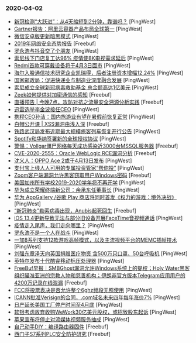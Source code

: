 ### 2020-04-02

* [新冠检测“大跃进”：从4天缩短到2分钟，靠谱吗？](https://www.pingwest.com/a/207942) [PingWest]
* [Gartner报告：阿里云容器产品布局全球第一](https://www.pingwest.com/w/207941) [PingWest]
* [微信安卓版更新暗黑模式](https://www.pingwest.com/w/207940) [PingWest]
* [2019年网络安全态势报告](https://www.freebuf.com/articles/paper/232371.html) [Freebuf]
* [罗永浩与抖音交了个朋友](https://www.pingwest.com/a/207939) [PingWest]
* [索尼线下门店复工达96% 疫情使8K电视需求延后](https://www.pingwest.com/w/207938) [PingWest]
* [Redmi首款可穿戴设备将于4月3日面市](https://www.pingwest.com/w/207936) [PingWest]
* [海尔入股通信技术研究企业凯瑞得，后者注册资本增幅12.24%](https://www.pingwest.com/w/207935) [PingWest]
* [国家邮政局：促进快递业与制造业深度融合发展](https://www.pingwest.com/w/207934) [PingWest]
* [索尼成立全球新冠病毒救助基金 总金额高达1亿美元](https://www.pingwest.com/w/207932) [PingWest]
* [Zeek如何提供对加密通信的感知](https://www.freebuf.com/articles/network/229767.html) [Freebuf]
* [直播预告 | 今晚7点，攻防对抗之流量安全溯源分析实践](https://www.freebuf.com/open/232315.html) [Freebuf]
* [迅雷选举李金波接任CEO](https://www.pingwest.com/w/207931) [PingWest]
* [携程CEO孙洁：国内旅游业有望在暑假前恢复正常](https://www.pingwest.com/w/207930) [PingWest]
* [白帽公开课 | XSS漏洞由浅入深](https://www.freebuf.com/open/232283.html) [Freebuf]
* [铁路武汉局发布近期最大规模旅客列车恢复开行公告](https://www.pingwest.com/w/207927) [PingWest]
* [Spotify和华纳签署新的全球授权协议](https://www.pingwest.com/w/207923) [PingWest]
* [警惕：Vollgar僵尸网络每天成功感染近3000台MSSQL服务器](https://www.freebuf.com/news/232295.html) [Freebuf]
* [CVE-2020-2555：Oracle WebLogic RCE漏洞分析](https://www.freebuf.com/vuls/229972.html) [Freebuf]
* [沈义人：OPPO Ace 2或于4月13日发布](https://www.pingwest.com/w/207921) [PingWest]
* [支付宝上线人人可用的专属投资管家“帮你投”](https://www.pingwest.com/w/207920) [PingWest]
* [Zoom客户端漏洞允许黑客窃取用户Windows密码](https://www.freebuf.com/news/232288.html) [Freebuf]
* [美国加州所有学校2019-2020学年将不再开学](https://www.pingwest.com/w/207919) [PingWest]
* [华为成立荣耀终端新公司：余承东任董事长](https://www.pingwest.com/w/207916) [PingWest]
* [华为 AppGallery /谷歌 Play 商店将同时首发《权力的游戏：境外决战》](https://www.pingwest.com/w/207915) [PingWest]
* [“新冠肺炎”勒索病毒出现，Anubis起死回生](https://www.freebuf.com/articles/terminal/230737.html) [Freebuf]
* [iOS 13.4更新导致无法与部分旧设备开展FaceTime音视频通话](https://www.pingwest.com/w/207914) [PingWest]
* [疫情走入尾声，我们走向哪里？](https://www.pingwest.com/a/207113) [PingWest]
* [罗永浩不是一个人在战斗](https://www.pingwest.com/a/207865) [PingWest]
* [一加8系列支持12款游戏高帧模式，以及主流视频平台的MEMC插帧技术](https://www.pingwest.com/w/207913) [PingWest]
* [刘强东章泽天向英国捐赠医疗物资 含500万只口罩、50台呼吸机](https://www.pingwest.com/w/207912) [PingWest]
* [英特尔发布十代酷睿移动标压处理器](https://www.pingwest.com/w/207910) [PingWest]
* [FreeBuf早报｜SMBGhost漏洞允许Windows系统上的提权；Holy Water黑客组织瞄准亚洲的宗教人物和慈善机构；伊朗非官方版本Telegram应用用户的4200万记录在线泄漏](https://www.freebuf.com/news/232263.html) [Freebuf]
* [FCC将投票表决是否允许整个6ghz频段无照使用](https://www.pingwest.com/w/207909) [PingWest]
* [ ICANN批准Verisign的合同，.com域名未来四年每年涨价7%](https://www.pingwest.com/w/207908) [PingWest]
* [日产延长美国工厂停产时间至4月底](https://www.pingwest.com/w/207906) [PingWest]
* [软银考虑放弃收购WeWork30亿美元股权，或招致股东起诉](https://www.pingwest.com/w/207905) [PingWest]
* [苹果宣布将停止对流媒体视频服务抽成](https://www.pingwest.com/w/207901) [PingWest]
* [自己动手DIY：编译路由器固件](https://www.freebuf.com/geek/230220.html) [Freebuf]
* [西门子S7系列PLC安全防护研究](https://www.freebuf.com/articles/ics-articles/230676.html) [Freebuf]
